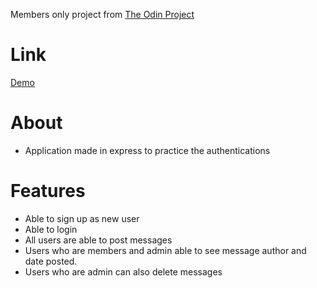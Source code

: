 Members only project from [The Odin Project](https://www.theodinproject.com/lessons/nodejs-members-only)

# Link
[Demo](https://git.heroku.com/quiet-tundra-78392.git)

# About
- Application made in express to practice the authentications

# Features
- Able to sign up as new user
- Able to login
- All users are able to post messages
- Users who are members and admin able to see message author and date posted.
- Users who are admin can also delete messages